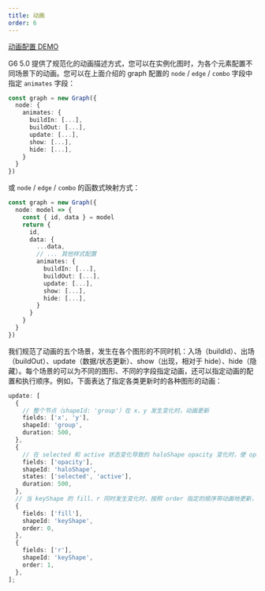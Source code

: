 ```yaml
---
title: 动画
order: 6
---
```


[动画配置 DEMO](/examples/scatter/changePosition/#itemAnimates)

G6 5.0 提供了规范化的动画描述方式，您可以在实例化图时，为各个元素配置不同场景下的动画。您可以在上面介绍的 graph 配置的 `node` / `edge` / `combo` 字段中指定 `animates` 字段：

```typescript
const graph = new Graph({
  node: {
    animates: {
      buildIn: [...],
      buildOut: [...],
      update: [...],
      show: [...],
      hide: [...],
    }
  }
})
```

或 `node` / `edge` / `combo` 的函数式映射方式：

```typescript
const graph = new Graph({
  node: model => {
    const { id, data } = model
    return {
      id,
      data: {
        ...data,
        // ... 其他样式配置
        animates: {
          buildIn: [...],
          buildOut: [...],
          update: [...],
          show: [...],
          hide: [...],
        }
      }
    }
  }
})
```

我们规范了动画的五个场景，发生在各个图形的不同时机：入场（buildId）、出场（buildOut）、update（数据/状态更新）、show（出现，相对于 hide）、hide（隐藏）。每个场景的可以为不同的图形、不同的字段指定动画，还可以指定动画的配置和执行顺序。例如，下面表达了指定各类更新时的各种图形的动画：

```typescript
update: [
  {
    // 整个节点（shapeId: 'group'）在 x、y 发生变化时，动画更新
    fields: ['x', 'y'],
    shapeId: 'group',
    duration: 500,
  },
  {
    // 在 selected 和 active 状态变化导致的 haloShape opacity 变化时，使 opacity 带动画地更新
    fields: ['opacity'],
    shapeId: 'haloShape',
    states: ['selected', 'active'],
    duration: 500,
  },
  // 当 keyShape 的 fill、r 同时发生变化时，按照 order 指定的顺序带动画地更新，可以实现依次动画的效果
  {
    fields: ['fill'],
    shapeId: 'keyShape',
    order: 0,
  },
  {
    fields: ['r'],
    shapeId: 'keyShape',
    order: 1,
  },
];
```

